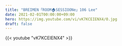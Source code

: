 ```yaml
---
title: "BREIMEN「ROOM🏠SESSIOONe」106 Lee"
date: 2021-02-01T00:00:00+09:00
hero: https://img.youtube.com/vi/vK7KCEIENX4/0.jpg
draft: false
---
```


{{< youtube "vK7KCEIENX4" >}}
